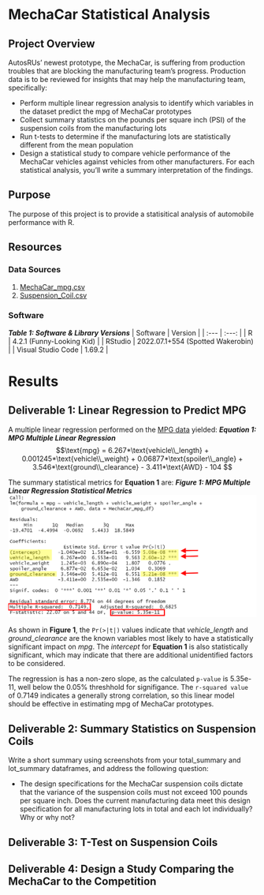 # MechaCar Statistical Analysis
<!-- Automotive statistical testing using the R programming language (Rice Bootcamp) -->
## Project Overview
AutosRUs’ newest prototype, the MechaCar, is suffering from production troubles that are blocking the manufacturing team’s progress.  Production data is to be reviewed for insights that may help the manufacturing team, specifically:
- Perform multiple linear regression analysis to identify which variables in the dataset predict the mpg of MechaCar prototypes
- Collect summary statistics on the pounds per square inch (PSI) of the suspension coils from the manufacturing lots
- Run t-tests to determine if the manufacturing lots are statistically different from the mean population
- Design a statistical study to compare vehicle performance of the MechaCar vehicles against vehicles from other manufacturers. For each statistical analysis, you’ll write a summary interpretation of the findings.

## Purpose
The purpose of this project is to provide a statisitical analysis of automobile performance with R.

## Resources
### Data Sources
1. [MechaCar_mpg.csv](Resources/MechaCar_mpg.csv)
2. [Suspension_Coil.csv](Resources/Suspension_Coil.csv)

### Software
***Table 1: Software & Library Versions***
| Software | Version |
| :--- | :---: |
| R | 4.2.1 (Funny-Looking Kid) |
| RStudio | 2022.07.1+554 (Spotted Wakerobin) |
| Visual Studio Code | 1.69.2 |

<!-- RStudio 2022.07.1+554 "Spotted Wakerobin" Release (7872775ebddc40635780ca1ed238934c3345c5de, 2022-07-22) for Windows Mozilla/5.0 (Windows NT 10.0; Win64; x64) AppleWebKit/537.36 (KHTML, like Gecko) QtWebEngine/5.12.8 Chrome/69.0.3497.128 Safari/537.36 -->

# Results
## Deliverable 1: Linear Regression to Predict MPG
<!-- You will earn a perfect score for Deliverable 1 by completing all requirements below:
- The MechaCar_mpg.csv file is imported and read into a dataframe (5 pt)
- An RScript is written for a linear regression model to be performed on all six variables (10 pt)
- An RScript is written to create the statistical summary of the linear regression model with the intended p-values (10 pt)
- There is a summary that addresses all three questions (5 pt) -->
A multiple linear regression performed on the [MPG data](Resources/MechaCar_mpg.csv) yielded:
***Equation 1: MPG Multiple Linear Regression***
$$\text{mpg} = 6.267*\text{vehicle\\_length} + 0.001245*\text{vehicle\\_weight} + 0.06877*\text{spoiler\\_angle} + 3.546*\text{ground\\_clearance} - 3.411*\text{AWD} - 104 $$

The summary statistical metrics for **Equation 1** are:
***Figure 1: MPG Multiple Linear Regression Statistical Metrics***
![D1_MLR_PR.png](Resources/images/D1_MLR_PR.png)

As shown in **Figure 1**, the `Pr(>|t|)` values indicate that *vehicle_length* and *ground_clearance* are the known variables most likely to have a statistically significant impact on *mpg*.  The *intercept* for **Equation 1** is also statistically significant, which may indicate that there are additional unidentified factors to be considered.

The regression is has a non-zero slope, as the calculated `p-value` is 5.35e-11, well below the 0.05% threshhold for signifigance.   The `r-squared value` of 0.7149 indicates a generally strong correlation, so this linear model should be effective in estimating mpg of MechaCar prototypes.

## Deliverable 2: Summary Statistics on Suspension Coils
<!-- You will earn a perfect score for Deliverable 2 by completing all requirements below:
- The Suspension_Coil.csv file is imported and read into a dataframe (5 pt)
- An RScript is written to create a total summary dataframe that has the mean, median, variance, and standard deviation of the PSI for all manufacturing lots (10 pt)
- An RScript is written to create a lot summary dataframe that has the mean, median, variance, and standard deviation for each manufacturing lot (10 pt)
- There is a summary that addresses the design specification requirement for all the manufacturing lots and each lot individually (5 pt) -->
Write a short summary using screenshots from your total_summary and lot_summary dataframes, and address the following question:
- The design specifications for the MechaCar suspension coils dictate that the variance of the suspension coils must not exceed 100 pounds per square inch. Does the current manufacturing data meet this design specification for all manufacturing lots in total and each lot individually? Why or why not?

## Deliverable 3: T-Test on Suspension Coils
<!-- You will earn a perfect score for Deliverable 3 by completing all requirements below:
- An RScript is written for t-test that compares all manufacturing lots against mean PSI of the population (5 pt)
- An RScript is written for three t-tests that compare each manufacturing lot against mean PSI of the population (10 pt)
- There is a summary of the t-test results across all manufacturing lots and for each lot (5 pt) -->

## Deliverable 4: Design a Study Comparing the MechaCar to the Competition
<!-- The statistical study design has the following:
- A metric to be tested is mentioned (5 pt)
- A null hypothesis or an alternative hypothesis is described (5 pt)
- A statistical test is described to test the hypothesis (5 pt)
- The data for the statistical test is described (5 pt) -->
